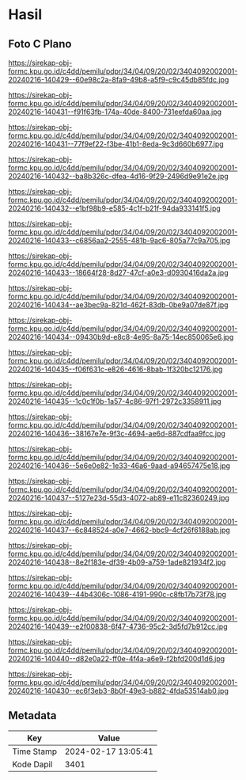 # Hasil

## Foto C Plano

https://sirekap-obj-formc.kpu.go.id/c4dd/pemilu/pdpr/34/04/09/20/02/3404092002001-20240216-140429--60e98c2a-8fa9-49b8-a5f9-c9c45db85fdc.jpg

https://sirekap-obj-formc.kpu.go.id/c4dd/pemilu/pdpr/34/04/09/20/02/3404092002001-20240216-140431--f91f63fb-174a-40de-8400-731eefda60aa.jpg

https://sirekap-obj-formc.kpu.go.id/c4dd/pemilu/pdpr/34/04/09/20/02/3404092002001-20240216-140431--77f9ef22-f3be-41b1-8eda-9c3d660b6977.jpg

https://sirekap-obj-formc.kpu.go.id/c4dd/pemilu/pdpr/34/04/09/20/02/3404092002001-20240216-140432--ba8b326c-dfea-4d16-9f29-2496d9e91e2e.jpg

https://sirekap-obj-formc.kpu.go.id/c4dd/pemilu/pdpr/34/04/09/20/02/3404092002001-20240216-140432--e1bf98b9-e585-4c1f-b21f-94da933141f5.jpg

https://sirekap-obj-formc.kpu.go.id/c4dd/pemilu/pdpr/34/04/09/20/02/3404092002001-20240216-140433--c6856aa2-2555-481b-9ac6-805a77c9a705.jpg

https://sirekap-obj-formc.kpu.go.id/c4dd/pemilu/pdpr/34/04/09/20/02/3404092002001-20240216-140433--18664f28-8d27-47cf-a0e3-d0930416da2a.jpg

https://sirekap-obj-formc.kpu.go.id/c4dd/pemilu/pdpr/34/04/09/20/02/3404092002001-20240216-140434--ae3bec9a-821d-462f-83db-0be9a07de87f.jpg

https://sirekap-obj-formc.kpu.go.id/c4dd/pemilu/pdpr/34/04/09/20/02/3404092002001-20240216-140434--09430b9d-e8c8-4e95-8a75-14ec850065e6.jpg

https://sirekap-obj-formc.kpu.go.id/c4dd/pemilu/pdpr/34/04/09/20/02/3404092002001-20240216-140435--f06f631c-e826-4616-8bab-1f320bc12176.jpg

https://sirekap-obj-formc.kpu.go.id/c4dd/pemilu/pdpr/34/04/09/20/02/3404092002001-20240216-140435--1c0c1f0b-1a57-4c86-97f1-2972c3358911.jpg

https://sirekap-obj-formc.kpu.go.id/c4dd/pemilu/pdpr/34/04/09/20/02/3404092002001-20240216-140436--38167e7e-9f3c-4694-ae6d-887cdfaa9fcc.jpg

https://sirekap-obj-formc.kpu.go.id/c4dd/pemilu/pdpr/34/04/09/20/02/3404092002001-20240216-140436--5e6e0e82-1e33-46a6-9aad-a94657475e18.jpg

https://sirekap-obj-formc.kpu.go.id/c4dd/pemilu/pdpr/34/04/09/20/02/3404092002001-20240216-140437--5127e23d-55d3-4072-ab89-e11c82360249.jpg

https://sirekap-obj-formc.kpu.go.id/c4dd/pemilu/pdpr/34/04/09/20/02/3404092002001-20240216-140437--6c848524-a0e7-4662-bbc9-4cf26f6188ab.jpg

https://sirekap-obj-formc.kpu.go.id/c4dd/pemilu/pdpr/34/04/09/20/02/3404092002001-20240216-140438--8e2f183e-df39-4b09-a759-1ade821934f2.jpg

https://sirekap-obj-formc.kpu.go.id/c4dd/pemilu/pdpr/34/04/09/20/02/3404092002001-20240216-140439--44b4306c-1086-4191-990c-c8fb17b73f78.jpg

https://sirekap-obj-formc.kpu.go.id/c4dd/pemilu/pdpr/34/04/09/20/02/3404092002001-20240216-140439--e2f00838-6f47-4736-95c2-3d5fd7b912cc.jpg

https://sirekap-obj-formc.kpu.go.id/c4dd/pemilu/pdpr/34/04/09/20/02/3404092002001-20240216-140440--d82e0a22-ff0e-4f4a-a6e9-f2bfd200d1d6.jpg

https://sirekap-obj-formc.kpu.go.id/c4dd/pemilu/pdpr/34/04/09/20/02/3404092002001-20240216-140430--ec6f3eb3-8b0f-49e3-b882-4fda53514ab0.jpg


## Metadata

| Key        | Value               |
| ---------- | ------------------- |
| Time Stamp | 2024-02-17 13:05:41 |
| Kode Dapil | 3401                |



